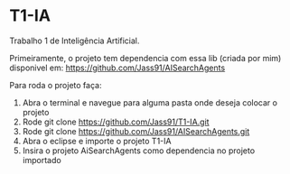 # T1-IA
Trabalho 1 de Inteligência Artificial.

Primeiramente, o projeto tem dependencia com essa lib (criada por mim) disponivel em: https://github.com/Jass91/AISearchAgents<br>

Para roda o projeto faça:<br>
1) Abra o terminal e navegue para alguma pasta onde deseja colocar o projeto<br>
2) Rode git clone https://github.com/Jass91/T1-IA.git<br>
3) Rode git clone https://github.com/Jass91/AISearchAgents.git<br>
4) Abra o eclipse e importe o projeto T1-IA<br>
5) Insira o projeto AiSearchAgents como dependencia no projeto importado
